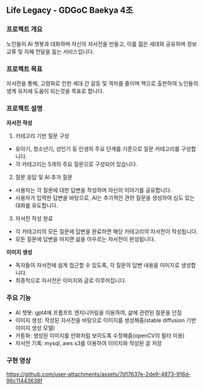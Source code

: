 ## Life Legacy - GDGoC Baekya 4조

### 프로젝트 개요
노인들이 AI 챗봇과 대화하며 자신의 자서전을 만들고, 이를 젊은 세대와 공유하며 정보 교류 및 지혜 전달을 돕는 서비스입니다.

### 프로젝트 목표
자서전을 통해, 고령화로 인한 세대 간 갈등 및 격차를 줄이며 책으로 출판하여 노인들의 생계 유지에 도움이 되는것을 목표로 합니다.

### 프로젝트 설명
**자서전 작성**  
1. 카테고리 기반 질문 구성
  - 유아기, 청소년기, 성인기 둥 인생의 주요 단계를 기준으로 질문 카테고리를 구성합니다.
  - 각 카테고리는 5개의 주요 질문으로 구성되어 있습니다.
2. 질문 응답 및 AI 추가 질문
  - 사용자는 각 질문에 대한 답변을 작성하며 자신의 이야기를 공유합니다.
  - 사용자가 입력한 답변을 바탕으로, AI는 추가적인 관련 질문을 생성하여 심도 있는 대화를 유도합니다.
3. 자서전 작성 완료
  - 각 카테고리의 모든 질문에 답변을 완료하면 해당 카테고리의 자서전이 작성됩니다.
  - 모든 질문에 답변을 마치면 삶을 아우르는 자서전이 완성됩니다.

**이미지 생성**
- 독자들이 자서전에 쉽게 접근할 수 있도록, 각 질문의 답변 내용을 이미지로 생성합니다.  
- 최종적으로 자서전은 이미지와 글로 이루어집니다.  

### 주요 기능

- AI 챗봇: gpt4에 프롬프트 엔지니어링을 이용하여, 삶에 관련된 질문을 던짐
- 이미지 생성: 작성된 자서전을 바탕으로 이미지를 생성해줌(stable diffusion 기반 이미지 생성 모델)
- 카툰화: 생성된 이미지를 만화처럼 보이도록 수정해줌(openCV의 필터 이용)
- 자서전 기록: mysql, aws s3를 이용하여 이미지와 작성된 글 저장

### 구현 영상
https://github.com/user-attachments/assets/7d17637e-2de9-4873-916d-96c11443638f


